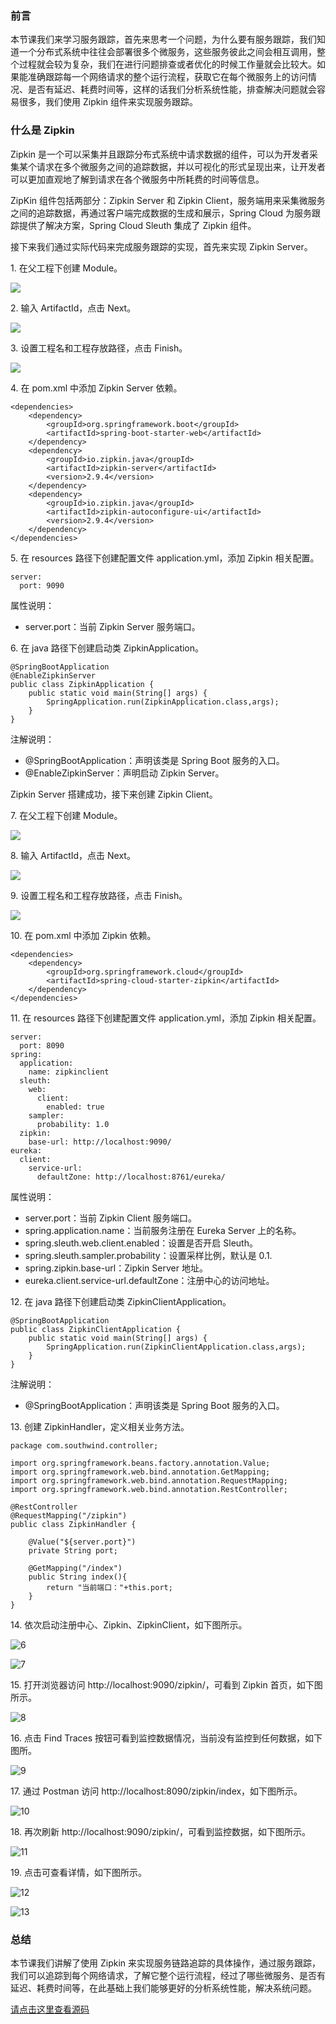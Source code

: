 ### 前言

本节课我们来学习服务跟踪，首先来思考一个问题，为什么要有服务跟踪，我们知道一个分布式系统中往往会部署很多个微服务，这些服务彼此之间会相互调用，整个过程就会较为复杂，我们在进行问题排查或者优化的时候工作量就会比较大。如果能准确跟踪每一个网络请求的整个运行流程，获取它在每个微服务上的访问情况、是否有延迟、耗费时间等，这样的话我们分析系统性能，排查解决问题就会容易很多，我们使用
Zipkin 组件来实现服务跟踪。

### 什么是 Zipkin

Zipkin
是一个可以采集并且跟踪分布式系统中请求数据的组件，可以为开发者采集某个请求在多个微服务之间的追踪数据，并以可视化的形式呈现出来，让开发者可以更加直观地了解到请求在各个微服务中所耗费的时间等信息。

ZipKin 组件包括两部分：Zipkin Server 和 Zipkin
Client，服务端用来采集微服务之间的追踪数据，再通过客户端完成数据的生成和展示，Spring Cloud 为服务跟踪提供了解决方案，Spring
Cloud Sleuth 集成了 Zipkin 组件。

接下来我们通过实际代码来完成服务跟踪的实现，首先来实现 Zipkin Server。

1\. 在父工程下创建 Module。

![](https://images.gitbook.cn/e9421680-d7ac-11e9-ad2d-e1c058c00235)

2\. 输入 ArtifactId，点击 Next。

![](https://images.gitbook.cn/efaf9880-d7ac-11e9-8797-4924c0d7c082)

3\. 设置工程名和工程存放路径，点击 Finish。

![](https://images.gitbook.cn/f5ad68c0-d7ac-11e9-8797-4924c0d7c082)

4\. 在 pom.xml 中添加 Zipkin Server 依赖。

    
    
    <dependencies>
        <dependency>
            <groupId>org.springframework.boot</groupId>
            <artifactId>spring-boot-starter-web</artifactId>
        </dependency>
        <dependency>
            <groupId>io.zipkin.java</groupId>
            <artifactId>zipkin-server</artifactId>
            <version>2.9.4</version>
        </dependency>
        <dependency>
            <groupId>io.zipkin.java</groupId>
            <artifactId>zipkin-autoconfigure-ui</artifactId>
            <version>2.9.4</version>
        </dependency>
    </dependencies>
    

5\. 在 resources 路径下创建配置文件 application.yml，添加 Zipkin 相关配置。

    
    
    server:
      port: 9090
    

属性说明：

  * server.port：当前 Zipkin Server 服务端口。

6\. 在 java 路径下创建启动类 ZipkinApplication。

    
    
    @SpringBootApplication
    @EnableZipkinServer
    public class ZipkinApplication {
        public static void main(String[] args) {
            SpringApplication.run(ZipkinApplication.class,args);
        }
    }
    

注解说明：

  * @SpringBootApplication：声明该类是 Spring Boot 服务的入口。
  * @EnableZipkinServer：声明启动 Zipkin Server。

Zipkin Server 搭建成功，接下来创建 Zipkin Client。

7\. 在父工程下创建 Module。

![](https://images.gitbook.cn/10a28070-d7ad-11e9-8fae-816b29059b0c)

8\. 输入 ArtifactId，点击 Next。

![](https://images.gitbook.cn/1998d030-d7ad-11e9-8fae-816b29059b0c)

9\. 设置工程名和工程存放路径，点击 Finish。

![](https://images.gitbook.cn/21fc07b0-d7ad-11e9-8797-4924c0d7c082)

10\. 在 pom.xml 中添加 Zipkin 依赖。

    
    
    <dependencies>
        <dependency>
            <groupId>org.springframework.cloud</groupId>
            <artifactId>spring-cloud-starter-zipkin</artifactId>
        </dependency>
    </dependencies>
    

11\. 在 resources 路径下创建配置文件 application.yml，添加 Zipkin 相关配置。

    
    
    server:
      port: 8090
    spring:
      application:
        name: zipkinclient
      sleuth:
        web:
          client:
            enabled: true
        sampler:
          probability: 1.0
      zipkin:
        base-url: http://localhost:9090/
    eureka:
      client:
        service-url:
          defaultZone: http://localhost:8761/eureka/
    

属性说明：

  * server.port：当前 Zipkin Client 服务端口。
  * spring.application.name：当前服务注册在 Eureka Server 上的名称。
  * spring.sleuth.web.client.enabled：设置是否开启 Sleuth。
  * spring.sleuth.sampler.probability：设置采样比例，默认是 0.1.
  * spring.zipkin.base-url：Zipkin Server 地址。
  * eureka.client.service-url.defaultZone：注册中心的访问地址。

12\. 在 java 路径下创建启动类 ZipkinClientApplication。

    
    
    @SpringBootApplication
    public class ZipkinClientApplication {
        public static void main(String[] args) {
            SpringApplication.run(ZipkinClientApplication.class,args);
        }
    }
    

注解说明：

  * @SpringBootApplication：声明该类是 Spring Boot 服务的入口。

13\. 创建 ZipkinHandler，定义相关业务方法。

    
    
    package com.southwind.controller;
    
    import org.springframework.beans.factory.annotation.Value;
    import org.springframework.web.bind.annotation.GetMapping;
    import org.springframework.web.bind.annotation.RequestMapping;
    import org.springframework.web.bind.annotation.RestController;
    
    @RestController
    @RequestMapping("/zipkin")
    public class ZipkinHandler {
    
        @Value("${server.port}")
        private String port;
    
        @GetMapping("/index")
        public String index(){
            return "当前端口："+this.port;
        }
    }
    

14\. 依次启动注册中心、Zipkin、ZipkinClient，如下图所示。

![6](https://images.gitbook.cn/5a8524e0-d7ad-11e9-ad2d-e1c058c00235)

![7](https://images.gitbook.cn/60eba200-d7ad-11e9-a536-c512dee3d564)

15\. 打开浏览器访问 http://localhost:9090/zipkin/，可看到 Zipkin 首页，如下图所示。

![8](https://images.gitbook.cn/670a19a0-d7ad-11e9-a536-c512dee3d564)

16\. 点击 Find Traces 按钮可看到监控数据情况，当前没有监控到任何数据，如下图所。

![9](https://images.gitbook.cn/9a8592f0-d7ad-11e9-8797-4924c0d7c082)

17\. 通过 Postman 访问 http://localhost:8090/zipkin/index，如下图所示。

![10](https://images.gitbook.cn/a1a6d490-d7ad-11e9-a536-c512dee3d564)

18\. 再次刷新 http://localhost:9090/zipkin/，可看到监控数据，如下图所示。

![11](https://images.gitbook.cn/a7fc88d0-d7ad-11e9-8797-4924c0d7c082)

19\. 点击可查看详情，如下图所示。

![12](https://images.gitbook.cn/aede2960-d7ad-11e9-8797-4924c0d7c082)

![13](https://images.gitbook.cn/b4cc4230-d7ad-11e9-ad2d-e1c058c00235)

### 总结

本节课我们讲解了使用 Zipkin
来实现服务链路追踪的具体操作，通过服务跟踪，我们可以追踪到每个网络请求，了解它整个运行流程，经过了哪些微服务、是否有延迟、耗费时间等，在此基础上我们能够更好的分析系统性能，解决系统问题。

[请点击这里查看源码](https://github.com/southwind9801/myspringclouddemo.git)

